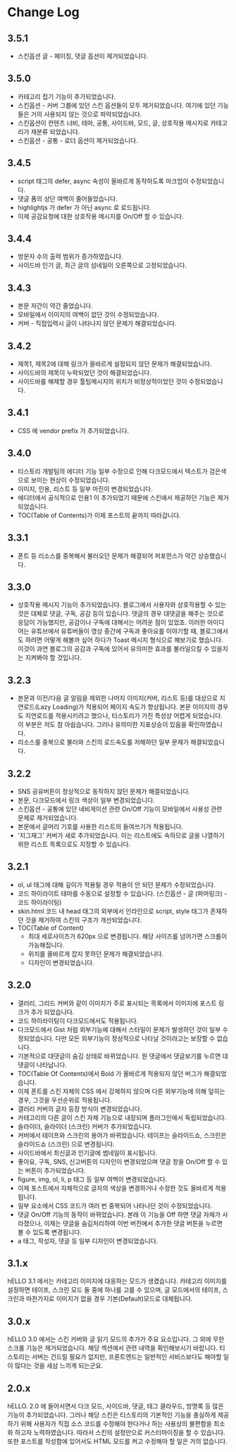# Change Log

## 3.5.1

- 스킨옵션 글 - 페이징, 댓글 옵션이 제거되었습니다.

## 3.5.0

- 카테고리 접기 기능이 추가되었습니다.
- 스킨옵션 - 커버 그룹에 있던 스킨 옵션들이 모두 제거되었습니다. 여기에 있던 기능들은 거의 사용되지 않는 것으로 파악되었습니다.
- 스킨옵션이 컨텐츠 너비, 테마, 공통, 사이드바, 모드, 글, 상호작용 메시지로 카테고리가 재분류 되었습니다.
- 스킨옵션 - 공통 - 로더 옵션이 제거되었습니다.

## 3.4.5

- script 태그의 defer, async 속성이 올바르게 동작하도록 마크업이 수정되었습니다.
- 댓글 폼의 상단 여백이 줄어들었습니다.
- highlightjs 가 defer 가 아닌 async 로 로드됩니다.
- 이제 공감요청에 대한 상호작용 메시지를 On/Off 할 수 있습니다.

## 3.4.4

- 방문자 수의 출력 범위가 증가하였습니다.
- 사이드바 인기 글, 최근 글의 섬네일이 오른쪽으로 고정되었습니다.

## 3.4.3

- 본문 자간이 약간 줄었습니다.
- 모바일에서 이미지의 여백이 없던 것이 수정되었습니다.
- 커버 - 직접입력시 글이 나타나지 않던 문제가 해결되었습니다.

## 3.4.2

- 제목1, 제목2에 대해 링크가 올바르게 설정되지 않던 문제가 해결되었습니다.
- 사이드바의 제목이 누락되었던 것이 해결되었습니다.
- 사이드바를 해제할 경우 툴팁메시지의 위치가 비정상적이었던 것이 수정되었습니다.

## 3.4.1

- CSS 에 vendor prefix 가 추가되었습니다.

## 3.4.0

- 티스토리 개발팀의 에디터 기능 일부 수정으로 인해 다크모드에서 텍스트가 검은색으로 보이는 현상이 수정되었습니다.
- 이미지, 인용, 리스트 등 일부 마진이 변경되었습니다.
- 에디터에서 공식적으로 인용1 이 추가되었기 때문에 스킨에서 제공하던 기능은 제거되었습니다.
- TOC(Table of Contents)가 이제 포스트의 끝까지 따라갑니다.

## 3.3.1

- 폰트 등 리소스를 중복해서 불러오던 문제가 해결되어 퍼포먼스가 약간 상승했습니다.

## 3.3.0

- 상호작용 메시지 기능이 추가되었습니다. 블로그에서 사용자와 상호작용할 수 있는 것은 대체로 댓글, 구독, 공감 등이 있습니다. 댓글의 경우 대댓글을 해주는 것으로 응답이 가능했지만, 공감이나 구독에 대해서는 어려운 점이 있었죠. 이러한 아이디어는 유튜브에서 유튜버들이 영상 중간에 구독과 좋아요를 이야기할 때, 블로그에서도 하려면 어떻게 해볼까 싶어 하다가 Toast 메시지 형식으로 해보기로 했습니다. 이것이 과연 블로그의 공감과 구독에 있어서 유의미한 효과를 불러일으킬 수 있을지는 지켜봐야 할 것입니다.

## 3.2.3

- 본문과 이전/다음 글 알림을 제외한 나머지 이미지(커버, 리스트 등)를 대상으로 지연로드(Lazy Loading)가 적용되어 페이지 속도가 향상됩니다. 본문 이미지의 경우도 지연로드를 적용시키려고 했으나, 티스토리가 가진 특성상 어렵게 되었습니다. 이 부분은 저도 참 아쉽습니다. 그러나 유의미한 지표상승이 있음을 확인하였습니다.
- 리소스를 중복으로 불러와 스킨의 로드속도를 저해하던 일부 문제가 해결되었습니다.

## 3.2.2

- SNS 공유버튼이 정상적으로 동작하지 않던 문제가 해결되었습니다.
- 본문, 다크모드에서 링크 색상이 일부 변경되었습니다.
- 스킨옵션 - 공통에 있던 네비게이션 관련 On/Off 기능이 모바일에서 사용성 관련 문제로 제거되었습니다.
- 본문에서 글머리 기호를 사용한 리스트의 들여쓰기가 적용됩니다.
- '지그재그' 커버가 새로 추가되었습니다. 이는 리스트에도 속하므로 글을 나열하기 위한 리스트 목록으로도 지정할 수 있습니다.

## 3.2.1

- ol, ul 태그에 대해 깊이가 적용될 경우 적용이 안 되던 문제가 수정되었습니다.
- 코드 하이라이트 테마를 수동으로 설정할 수 있습니다. (스킨옵션 - 글 (퍼머링크) - 코드 하이라이팅)
- skin.html 코드 내 head 태그의 외부에서 인라인으로 script, style 태그가 존재하던 것을 제거하여 스킨의 구조가 개선되었습니다.
- TOC(Table of Content)
  - 최대 세로사이즈가 620px 으로 변경됩니다. 해당 사이즈를 넘어가면 스크롤이 가능해집니다.
  - 위치를 올바르게 잡지 못하던 문제가 해결되었습니다.
  - 디자인이 변경되었습니다.

## 3.2.0

- 갤러리, 그리드 커버와 같이 이미지가 주로 표시되는 목록에서 이미지에 포스트 링크가 추가 되었습니다.
- 코드 하이라이팅이 다크모드에서도 적용됩니다.
- 다크모드에서 Gist 처럼 외부기능에 대해서 스타일이 문제가 발생하던 것이 일부 수정되었습니다. 다만 모든 외부기능이 정상적으로 나타날 것이라고는 보장할 수 없습니다.
- 기본적으로 대댓글이 숨김 상태로 바뀌었습니다. 원 댓글에서 댓글보기를 누르면 대댓글이 나타납니다.
- TOC(Table Of Contents)에서 Bold 가 올바르게 적용되지 않던 버그가 해결되었습니다.
- 이제 폰트를 스킨 자체의 CSS 에서 강제하지 않으며 다른 외부기능에 의해 덮히는 경우, 그것을 우선순위로 적용됩니다.
- 갤러리 커버의 글자 등장 방식이 변경되었습니다.
- 카테고리의 다른 글이 스킨 자체 기능으로 내장되며 플러그인에서 독립되었습니다.
- 슬라이더, 슬라이더 (스크린) 커버가 추가되었습니다.
- 커버에서 테이프와 스크린의 용어가 바뀌었습니다. 테이프는 슬라이드쇼, 스크린은 슬라이드쇼 (스크린) 으로 변경됩니다.
- 사이드바에서 최신글과 인기글에 썸네일이 표시됩니다.
- 좋아요, 구독, SNS, 신고버튼의 디자인이 변경되었으며 댓글 창을 On/Off 할 수 있는 버튼이 추가되었습니다.
- figure, img, ol, li, p 태그 등 일부 여백이 변경되었습니다.
- 이제 포스트에서 자체적으로 글자의 색상을 변경하거나 수정한 것도 올바르게 적용됩니다.
- 일부 요소에서 CSS 코드가 여러 번 중복되어 나타나던 것이 수정되었습니다.
- 댓글 On/Off 기능의 동작이 바뀌었습니다. 본래 이 기능을 Off 하면 댓글 자체가 사라졌으나, 이제는 댓글을 숨김처리하여 이번 버전에서 추가한 댓글 버튼을 누르면 볼 수 있도록 변경됩니다.
- a 태그, 작성자, 댓글 등 일부 디자인이 변경되었습니다.

## 3.1.x

hELLO 3.1 에서는 카테고리 이미지에 대응하는 모드가 생겼습니다. 카테고리 이미지를 설정하면 테이프, 스크린 모드 둘 중에 하나를 고를 수 있으며, 글 모드에서의 테이프, 스크린과 마찬가지로 이미지가 없을 경우 기본(Default)모드로 대체됩니다.

## 3.0.x

hELLO 3.0 에서는 스킨 커버와 글 읽기 모드의 추가가 주요 요소입니다. 그 외에 무한 스크롤 기능은 제거되었습니다. 해당 섹션에서 관련 내역을 확인해보시기 바랍니다. 티스토리는 서버는 건드릴 필요가 없지만, 프론트엔드는 일반적인 서비스보다도 해야할 일이 많다는 것을 새삼 느끼게 되는군요.

## 2.0.x

hELLO. 2.0 에 들어서면서 다크 모드, 사이드바, 댓글, 태그 클라우드, 방명록 등 많은 기능이 추가되었습니다. 그러나 해당 스킨은 티스토리의 기본적인 기능을 충실하게 제공하기 위해 사용자가 직접 소스 코드를 수정해야 한다거나 하는 사용상의 불편함을 최소화 하고자 노력하였습니다. 따라서 스킨의 설정만으로 커스터마이징을 할 수 있습니다. 또한 포스트를 작성함에 있어서도 HTML 모드를 켜고 수정해야 할 일은 거의 없습니다.

